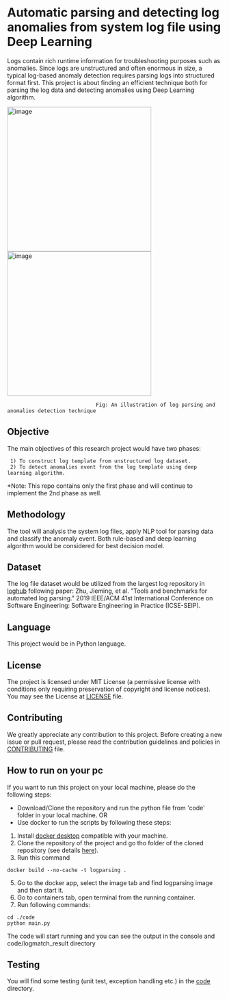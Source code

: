 # Automatic parsing and detecting log anomalies from system log file using Deep Learning

Logs contain rich runtime information for troubleshooting purposes such as anomalies. Since logs are unstructured and often enormous in size, a typical log-based anomaly detection requires parsing logs into structured format first. This project is about finding an efficient technique both for parsing the log data and detecting anomalies using Deep Learning algorithm.

<img width="337" alt="image" src="https://user-images.githubusercontent.com/7861918/206325971-12f89829-4241-411c-9962-fcd2a5899147.png"><img width="337" alt="image" src="https://user-images.githubusercontent.com/7861918/206095441-8390d1ac-01fd-41ca-813c-71b8e69f7c16.png">

                                 Fig: An illustration of log parsing and anomalies detection technique
## Objective
The main objectives of this research project would have two phases:

     1) To construct log template from unstructured log dataset.
     2) To detect anomalies event from the log template using deep learning algorithm.

*Note: This repo contains only the first phase and will continue to implement the 2nd phase as well.
## Methodology
The tool will analysis the system log files, apply NLP tool for parsing data and classify the anomaly event. Both rule-based and deep learning algorithm would be considered for best decision model.
## Dataset
The log file dataset would be utilized from the largest log repository in [loghub](https://github.com/logpai/loghub) following paper: Zhu, Jieming, et al. "Tools and benchmarks for automated log parsing." 2019 IEEE/ACM 41st International Conference on Software Engineering: Software Engineering in Practice (ICSE-SEIP).
## Language 
This project would be in Python language. 
## License
The project is licensed under MIT License (a permissive license with conditions only requiring preservation of copyright and license notices).
You may see the License at [LICENSE](https://github.com/afrin110203/LogAnomaliesDetectionDL/blob/main/LICENSE) file.
## Contributing
We greatly appreciate any contribution to this project. Before creating a new issue or pull request, 
please read the contribution guidelines and policies in [CONTRIBUTING](https://github.com/afrin110203/LogAnomaliesDetectionDL/blob/main/CONTRIBUTING.md) file.
 
## How to run on your pc 
If you want to run this project on your local machine, please do the following steps:

* Download/Clone the repository and run the python file from 'code' folder in your local machine. 
OR
* Use docker to run the scripts by following these steps:

1. Install [docker desktop](https://www.docker.com/get-started/) compatible with your machine.
2. Clone the repository of the project and go tho folder of the cloned repository (see details [here](https://docs.github.com/en/repositories/creating-and-managing-repositories/cloning-a-repository)).
4. Run this command
```
docker build --no-cache -t logparsing .
```
5. Go to the docker app, select the image tab and find logparsing image and then start it.
6. Go to containers tab, open terminal from the running container.
7. Run following commands:
```
cd ./code
python main.py
```
The code will start running and you can see the output in the console and code/logmatch_result directory 

## Testing
You will find some testing (unit test, exception handling etc.) in the [code](https://github.com/afrin110203/LogAnomaliesDetectionDL/tree/main/code) directory.  



